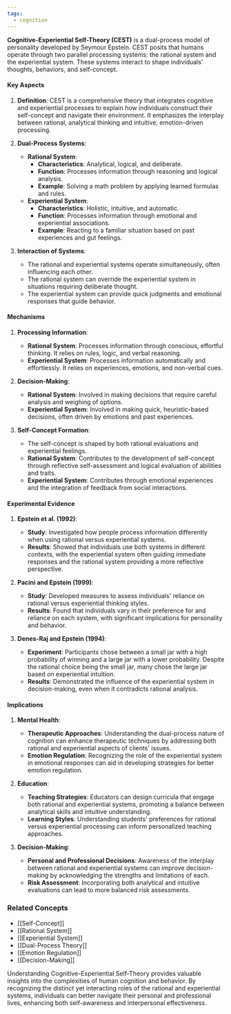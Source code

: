 ```yaml
---
tags:
  - cognition
---
```



**Cognitive-Experiential Self-Theory (CEST)** is a dual-process model of personality developed by Seymour Epstein. CEST posits that humans operate through two parallel processing systems: the rational system and the experiential system. These systems interact to shape individuals' thoughts, behaviors, and self-concept.

#### Key Aspects

1. **Definition**:
   CEST is a comprehensive theory that integrates cognitive and experiential processes to explain how individuals construct their self-concept and navigate their environment. It emphasizes the interplay between rational, analytical thinking and intuitive, emotion-driven processing.

2. **Dual-Process Systems**:
   - **Rational System**:
     - **Characteristics**: Analytical, logical, and deliberate.
     - **Function**: Processes information through reasoning and logical analysis.
     - **Example**: Solving a math problem by applying learned formulas and rules.
   - **Experiential System**:
     - **Characteristics**: Holistic, intuitive, and automatic.
     - **Function**: Processes information through emotional and experiential associations.
     - **Example**: Reacting to a familiar situation based on past experiences and gut feelings.

3. **Interaction of Systems**:
   - The rational and experiential systems operate simultaneously, often influencing each other.
   - The rational system can override the experiential system in situations requiring deliberate thought.
   - The experiential system can provide quick judgments and emotional responses that guide behavior.

#### Mechanisms

1. **Processing Information**:
   - **Rational System**: Processes information through conscious, effortful thinking. It relies on rules, logic, and verbal reasoning.
   - **Experiential System**: Processes information automatically and effortlessly. It relies on experiences, emotions, and non-verbal cues.

2. **Decision-Making**:
   - **Rational System**: Involved in making decisions that require careful analysis and weighing of options.
   - **Experiential System**: Involved in making quick, heuristic-based decisions, often driven by emotions and past experiences.

3. **Self-Concept Formation**:
   - The self-concept is shaped by both rational evaluations and experiential feelings.
   - **Rational System**: Contributes to the development of self-concept through reflective self-assessment and logical evaluation of abilities and traits.
   - **Experiential System**: Contributes through emotional experiences and the integration of feedback from social interactions.

#### Experimental Evidence

1. **Epstein et al. (1992)**:
   - **Study**: Investigated how people process information differently when using rational versus experiential systems.
   - **Results**: Showed that individuals use both systems in different contexts, with the experiential system often guiding immediate responses and the rational system providing a more reflective perspective.

2. **Pacini and Epstein (1999)**:
   - **Study**: Developed measures to assess individuals' reliance on rational versus experiential thinking styles.
   - **Results**: Found that individuals vary in their preference for and reliance on each system, with significant implications for personality and behavior.

3. **Denes-Raj and Epstein (1994)**:
   - **Experiment**: Participants chose between a small jar with a high probability of winning and a large jar with a lower probability. Despite the rational choice being the small jar, many chose the large jar based on experiential intuition.
   - **Results**: Demonstrated the influence of the experiential system in decision-making, even when it contradicts rational analysis.

#### Implications

1. **Mental Health**:
   - **Therapeutic Approaches**: Understanding the dual-process nature of cognition can enhance therapeutic techniques by addressing both rational and experiential aspects of clients' issues.
   - **Emotion Regulation**: Recognizing the role of the experiential system in emotional responses can aid in developing strategies for better emotion regulation.

2. **Education**:
   - **Teaching Strategies**: Educators can design curricula that engage both rational and experiential systems, promoting a balance between analytical skills and intuitive understanding.
   - **Learning Styles**: Understanding students' preferences for rational versus experiential processing can inform personalized teaching approaches.

3. **Decision-Making**:
   - **Personal and Professional Decisions**: Awareness of the interplay between rational and experiential systems can improve decision-making by acknowledging the strengths and limitations of each.
   - **Risk Assessment**: Incorporating both analytical and intuitive evaluations can lead to more balanced risk assessments.

### Related Concepts

- [[Self-Concept]]
- [[Rational System]]
- [[Experiential System]]
- [[Dual-Process Theory]]
- [[Emotion Regulation]]
- [[Decision-Making]]

Understanding Cognitive-Experiential Self-Theory provides valuable insights into the complexities of human cognition and behavior. By recognizing the distinct yet interacting roles of the rational and experiential systems, individuals can better navigate their personal and professional lives, enhancing both self-awareness and interpersonal effectiveness.